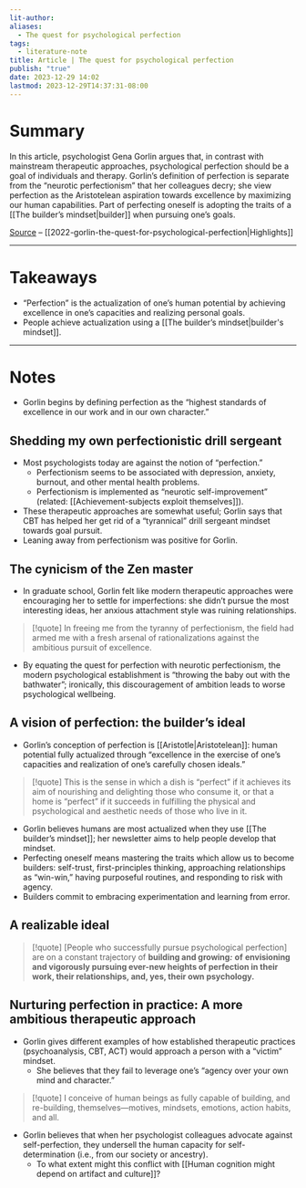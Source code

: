 ```yaml
---
lit-author: 
aliases:
  - The quest for psychological perfection
tags:
  - literature-note
title: Article | The quest for psychological perfection
publish: "true"
date: 2023-12-29 14:02
lastmod: 2023-12-29T14:37:31-08:00
---
```

# Summary

In this article, psychologist Gena Gorlin argues that, in contrast with mainstream therapeutic approaches, psychological perfection should be a goal of individuals and therapy. Gorlin’s definition of perfection is separate from the “neurotic perfectionism” that her colleagues decry; she view perfection as the Aristotelean aspiration towards excellence by maximizing our human capabilities. Part of perfecting oneself is adopting the traits of a [[The builder’s mindset|builder]] when pursuing one’s goals.

[Source](https://builders.genagorlin.com/p/the-quest-for-psychological-perfection?sd=pf) – [[2022-gorlin-the-quest-for-psychological-perfection|Highlights]]

---
# Takeaways

- “Perfection” is the actualization of one’s human potential by achieving excellence in one’s capacities and realizing personal goals.
- People achieve actualization using a [[The builder’s mindset|builder's mindset]].

---
# Notes

- Gorlin begins by defining perfection as the “highest standards of excellence in our work and in our own character.”

## Shedding my own perfectionistic drill sergeant

- Most psychologists today are against the notion of “perfection.”
	- Perfectionism seems to be associated with depression, anxiety, burnout, and other mental health problems.
	- Perfectionism is implemented as “neurotic self-improvement” (related: [[Achievement-subjects exploit themselves]]).
- These therapeutic approaches are somewhat useful; Gorlin says that CBT has helped her get rid of a “tyrannical” drill sergeant mindset towards goal pursuit.
- Leaning away from perfectionism was positive for Gorlin.

## The cynicism of the Zen master

- In graduate school, Gorlin felt like modern therapeutic approaches were encouraging her to settle for imperfections: she didn’t pursue the most interesting ideas, her anxious attachment style was ruining relationships.

>[!quote]
>In freeing me from the tyranny of perfectionism, the field had armed me with a fresh arsenal of rationalizations against the ambitious pursuit of excellence.

- By equating the quest for perfection with neurotic perfectionism, the modern psychological establishment is “throwing the baby out with the bathwater”; ironically, this discouragement of ambition leads to worse psychological wellbeing.

## A vision of perfection: the builder’s ideal

- Gorlin’s conception of perfection is [[Aristotle|Aristotelean]]: human potential fully actualized through “excellence in the exercise of one’s capacities and realization of one’s carefully chosen ideals.”

>[!quote]
>This is the sense in which a dish is “perfect” if it achieves its aim of nourishing and delighting those who consume it, or that a home is “perfect” if it succeeds in fulfilling the physical and psychological and aesthetic needs of those who live in it.

- Gorlin believes humans are most actualized when they use [[The builder’s mindset]]; her newsletter aims to help people develop that mindset.
- Perfecting oneself means mastering the traits which allow us to become builders: self-trust, first-principles thinking, approaching relationships as “win-win,” having purposeful routines, and responding to risk with agency.
- Builders commit to embracing experimentation and learning from error.

## A realizable ideal


>[!quote]
>\[People who successfully pursue psychological perfection\] are on a constant trajectory of **building and growing**_**:**_ **of** **envisioning and vigorously pursuing ever-new heights of perfection in their work, their relationships, and, yes, their own psychology.**

## Nurturing perfection in practice: A more ambitious therapeutic approach

- Gorlin gives different examples of how established therapeutic practices (psychoanalysis, CBT, ACT) would approach a person with a “victim” mindset.
	- She believes that they fail to leverage one’s “agency over your own mind and character.”

>[!quote]
>I conceive of human beings as fully capable of building, and re-building, themselves—motives, mindsets, emotions, action habits, and all.

- Gorlin believes that when her psychologist colleagues advocate against self-perfection, they undersell the human capacity for self-determination (i.e., from our society or ancestry).
	- To what extent might this conflict with [[Human cognition might depend on artifact and culture]]?